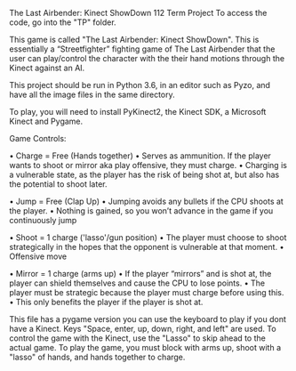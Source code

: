 The Last Airbender: Kinect ShowDown
112 Term Project
To access the code, go into the "TP" folder.

This game is called "The Last Airbender: Kinect ShowDown". 
This is essentially a “Streetfighter” fighting game of The Last Airbender that the user can play/control the character with the their hand motions through the Kinect against an AI.

This project should be run in Python 3.6, in an editor such as Pyzo, and have all the image files in the same directory.

To play, you will need to install PyKinect2, the Kinect SDK, a Microsoft Kinect and Pygame.

Game Controls:

•	Charge = Free (Hands together)
    •	 Serves as ammunition. If the player wants to shoot or mirror aka play offensive, they must charge. 
    •	Charging is a vulnerable state, as the player has the risk of being shot at, but also has the potential to shoot later.
    
•	Jump = Free (Clap Up)
    •	Jumping avoids any bullets if the CPU shoots at the player.
    •	Nothing is gained, so you won’t advance in the game if you continuously jump
    
•	Shoot = 1 charge ('lasso'/gun position)
    •	The player must choose to shoot strategically in the hopes that the opponent is vulnerable at that moment.
    •	Offensive move
    
•	Mirror = 1 charge (arms up)
    •	If the player “mirrors” and is shot at, the player can shield themselves and cause the CPU to lose points. 
    •	The player must be strategic because the player must charge before using this.
    •	This only benefits the player if the player is shot at.


This file has a pygame version you can use the keyboard to play if you dont have a Kinect. Keys "Space, enter, up, down, right, and left" are used.
To control the game with the Kinect, use the "Lasso" to skip ahead to the actual game.
To play the game, you must block with arms up, shoot with a "lasso" of hands, and hands together to charge.
